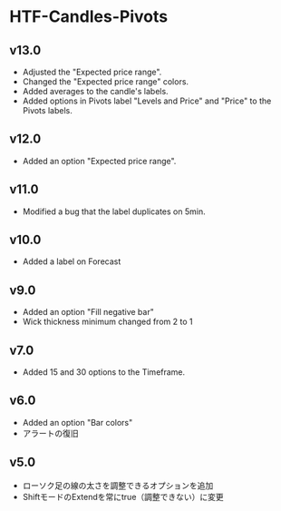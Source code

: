 # HTF-Candles-Pivots
## v13.0
- Adjusted the "Expected price range".
- Changed the "Expected price range" colors.
- Added averages to the candle's labels.
- Added options in Pivots label "Levels and Price" and "Price" to the Pivots labels.

## v12.0
- Added an option "Expected price range".

## v11.0
- Modified a bug that the label duplicates on 5min.

## v10.0
- Added a label on Forecast

## v9.0
- Added an option "Fill negative bar"
- Wick thickness minimum changed from 2 to 1

## v7.0
- Added 15 and 30 options to the Timeframe.

## v6.0
- Added an option "Bar colors"
- アラートの復旧

## v5.0
- ローソク足の線の太さを調整できるオプションを追加
- ShiftモードのExtendを常にtrue（調整できない）に変更
